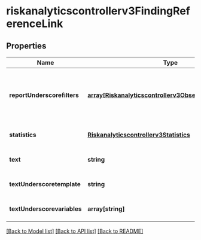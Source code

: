 # riskanalyticscontrollerv3FindingReferenceLink

## Properties
Name | Type | Description | Notes
------------ | ------------- | ------------- | -------------
**reportUnderscorefilters** | [**array[Riskanalyticscontrollerv3ObservationReportFilter]**](Riskanalyticscontrollerv3ObservationReportFilter.md) | [optional] filter (s) to apply to report, in addition to parent report_filters | [optional] [default to null]
**statistics** | [**Riskanalyticscontrollerv3Statistics**](Riskanalyticscontrollerv3Statistics.md) |  | [optional] [default to null]
**text** | **string** |  | [optional] [default to null]
**textUnderscoretemplate** | **string** |  | [optional] [default to null]
**textUnderscorevariables** | **array[string]** |  | [optional] [default to null]

[[Back to Model list]](../README.md#documentation-for-models) [[Back to API list]](../README.md#documentation-for-api-endpoints) [[Back to README]](../README.md)


